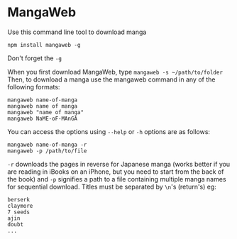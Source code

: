 # MangaWeb

 Use this command line tool to download manga
 
    npm install mangaweb -g

Don't forget the `-g`

When you first download MangaWeb, type `mangaweb -s ~/path/to/folder`
Then, to download a manga use the mangaweb command in any of the following formats:

    mangaweb name-of-manga
    mangaweb name of manga
    mangaweb "name of manga"
    mangaweb NaME-oF-MAnGA

You can access the options using `--help` or `-h` options are as follows:

	mangaweb name-of-manga -r
	mangaweb -p /path/to/file

`-r` downloads the pages in reverse for Japanese manga (works better if you are reading in iBooks on an iPhone, but you need to start from the back of the book) and `-p` signifies a path to a file containing multiple manga names for sequential download. Titles must be separated by `\n`'s (return's) eg:

	berserk
	claymore
	7 seeds
	ajin
	doubt
	...
